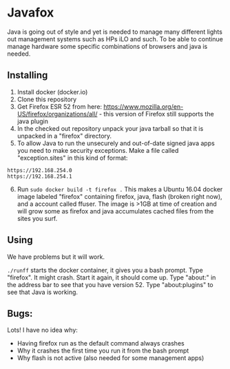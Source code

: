 # Javafox

Java is going out of style and yet is needed to manage many different lights out management systems such as HPs iLO and such.  To be able to continue manage hardware some specific combinations of browsers and java is needed.

## Installing

1. Install docker (docker.io)
1. Clone this repository
1. Get Firefox ESR 52 from here: https://www.mozilla.org/en-US/firefox/organizations/all/ - this version of Firefox still supports the java plugin
1. In the checked out repository unpack your java tarball so that it is unpacked in a "firefox" directory.
1. To allow Java to run the unsecurely and out-of-date signed java apps you need to make security exceptions.   Make a file called "exception.sites" in this kind of format:

```
https://192.168.254.0
https://192.168.254.1
```

6. Run ```sudo docker build -t firefox .```  This makes a Ubuntu 16.04 docker image labeled "firefox" containing firefox, java, flash (broken right now), and a account called ffuser.  The image is >1GB at time of creation and will grow some as firefox and java accumulates cached files from the sites you surf.

## Using

We have problems but it will work.

```./runff``` starts the docker container, it gives you a bash prompt.  Type "firefox".  It might crash.  Start it again, it should come up.  Type "about:" in the address bar to see that you have version 52.  Type "about:plugins" to see that Java is working.

## Bugs:

Lots!  I have no idea why:
* Having firefox run as the default command always crashes
* Why it crashes the first time you run it from the bash prompt
* Why flash is not active (also needed for some management apps)
